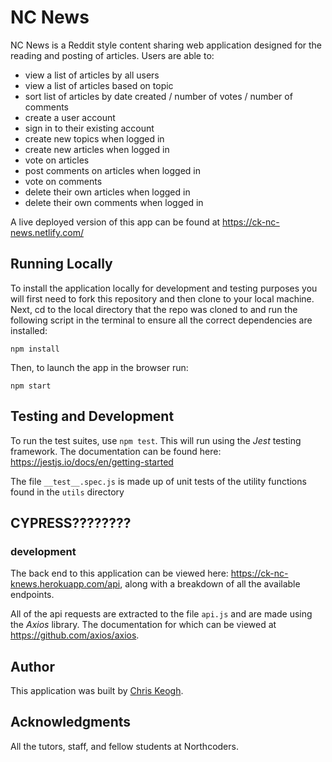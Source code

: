 # NC News

NC News is a Reddit style content sharing web application designed for the reading and posting of articles.
Users are able to:
* view a list of articles by all users
* view a list of articles based on topic
* sort list of articles by date created / number of votes / number of comments
* create a user account
* sign in to their existing account
* create new topics when logged in
* create new articles when logged in
* vote on articles
* post comments on articles when logged in
* vote on comments
* delete their own articles when logged in
* delete their own comments when logged in

A live deployed version of this app can be found at https://ck-nc-news.netlify.com/

## Running Locally

To install the application locally for development and testing purposes you will first need to fork this repository and then clone to your local machine. Next, cd to the local directory that the repo was cloned to and run the following script in the terminal to ensure all the correct dependencies are installed:
```
npm install
```

Then, to launch the app in the browser run:
```
npm start
```

## Testing and Development

To run the test suites, use ```npm test```. This will run using the *Jest* testing framework. The documentation can be found here:
https://jestjs.io/docs/en/getting-started

The file ```__test__.spec.js``` is made up of unit tests of the utility functions found in the ```utils``` directory

## **CYPRESS????????**
### development

The back end to this application can be viewed here:
https://ck-nc-knews.herokuapp.com/api, along with a breakdown of all the available endpoints.

All of the api requests are extracted to the file ```api.js``` and are made using the *Axios* library.
The documentation for which can be viewed at https://github.com/axios/axios.


## Author

This application was built by [Chris Keogh](https://github.com/CKeogh).

## Acknowledgments

All the tutors, staff, and fellow students at Northcoders.